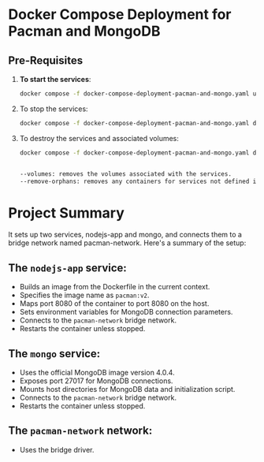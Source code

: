 # Docker Compose Deployment for Pacman and MongoDB

## Pre-Requisites

1. **To start the services**:
   ```bash
   docker compose -f docker-compose-deployment-pacman-and-mongo.yaml up -d

2. To stop the services: 
   ```bash
   docker compose -f docker-compose-deployment-pacman-and-mongo.yaml down

3. To destroy the services and associated volumes:
   ```bash
   docker compose -f docker-compose-deployment-pacman-and-mongo.yaml down --volumes --remove-orphans


   --volumes: removes the volumes associated with the services.
   --remove-orphans: removes any containers for services not defined in the Docker Compose file. This ensures a complete cleanup.
   

# Project Summary 

It sets up two services, nodejs-app and mongo, and connects them to a bridge network named pacman-network. 
Here's a summary of the setup:

## The `nodejs-app` service:

- Builds an image from the Dockerfile in the current context.
- Specifies the image name as `pacman:v2`.
- Maps port 8080 of the container to port 8080 on the host.
- Sets environment variables for MongoDB connection parameters.
- Connects to the `pacman-network` bridge network.
- Restarts the container unless stopped.

## The `mongo` service:

- Uses the official MongoDB image version 4.0.4.
- Exposes port 27017 for MongoDB connections.
- Mounts host directories for MongoDB data and initialization script.
- Connects to the `pacman-network` bridge network.
- Restarts the container unless stopped.

## The `pacman-network` network:

- Uses the bridge driver.
